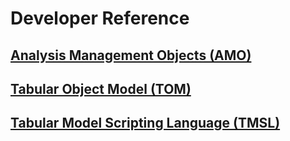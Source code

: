# Developer Reference

## [Analysis Management Objects (AMO)](amo/developing-with-analysis-management-objects-amo.md)
## [Tabular Object Model (TOM)](tom/introduction-to-the-tabular-object-model-tom-in-analysis-services-amo.md)
## [Tabular Model Scripting Language (TMSL)](tmsl/tabular-model-scripting-language-tmsl-reference.md)
